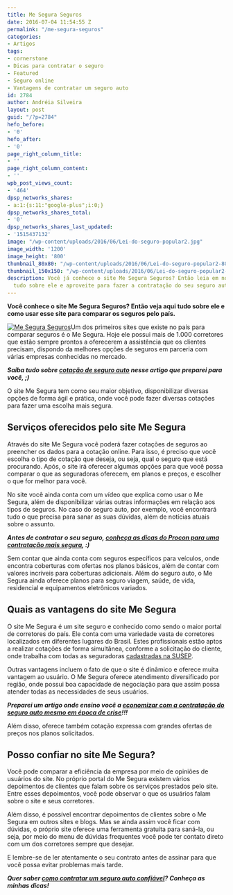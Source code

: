 ```yaml
---
title: Me Segura Seguros
date: 2016-07-04 11:54:55 Z
permalink: "/me-segura-seguros"
categories:
- Artigos
tags:
- cornerstone
- Dicas para contratar o seguro
- Featured
- Seguro online
- Vantagens de contratar um seguro auto
id: 2784
author: Andréia Silveira
layout: post
guid: "/?p=2784"
hefo_before:
- '0'
hefo_after:
- '0'
page_right_column_title:
- ''
page_right_column_content:
- ''
wpb_post_views_count:
- '464'
dpsp_networks_shares:
- a:1:{s:11:"google-plus";i:0;}
dpsp_networks_shares_total:
- '0'
dpsp_networks_shares_last_updated:
- '1515437132'
image: "/wp-content/uploads/2016/06/Lei-do-seguro-popular2.jpg"
image_width: '1200'
image_height: '800'
thumbnail_80x80: "/wp-content/uploads/2016/06/Lei-do-seguro-popular2-80x80.jpg"
thumbnail_150x150: "/wp-content/uploads/2016/06/Lei-do-seguro-popular2-150x150.jpg"
description: Você já conhece o site Me Segura Seguros? Então leia em nosso artigo
  tudo sobre ele e aproveite para fazer a contratação do seu seguro auto!
---
```


**Você conhece o site Me Segura Seguros? Então veja aqui tudo sobre ele e como usar esse site para comparar os seguros pelo país.**

[<img class="alignleft wp-image-3507 size-medium" title="Me Segura Seguros" src="/wp-content/uploads/2016/07/me-segura-seguros-250x167.jpg" alt="Me Segura Seguros" width="250" height="167" srcset="/wp-content/uploads/2016/07/me-segura-seguros-250x167.jpg 250w, /wp-content/uploads/2016/07/me-segura-seguros-120x80.jpg 120w, /wp-content/uploads/2016/07/me-segura-seguros.jpg 600w" sizes="(max-width: 250px) 100vw, 250px" />](/wp-content/uploads/2016/07/me-segura-seguros.jpg)Um dos primeiros sites que existe no país para comparar seguros é o Me Segura. Hoje ele possui mais de 1.000 corretores que estão sempre prontos a oferecerem a assistência que os clientes precisam, dispondo da melhores opções de seguros em parceria com várias empresas conhecidas no mercado.

**_Saiba tudo sobre <a href="/cotacao-de-seguro/" target="_blank">cotação de seguro auto</a> nesse artigo que preparei para você, ;)_**

O site Me Segura tem como seu maior objetivo, disponibilizar diversas opções de forma ágil e prática, onde você pode fazer diversas cotações para fazer uma escolha mais segura.

## Serviços oferecidos pelo site Me Segura

Através do site Me Segura você poderá fazer cotações de seguros ao preencher os dados para a cotação online. Para isso, é preciso que você escolha o tipo de cotação que deseja, ou seja, qual o seguro que está procurando. Após, o site irá oferecer algumas opções para que você possa comparar o que as seguradoras oferecem, em planos e preços, e escolher o que for melhor para você.

No site você ainda conta com um vídeo que explica como usar o Me Segura, além de disponibilizar várias outras informações em relação aos tipos de seguros. No caso do seguro auto, por exemplo, você encontrará tudo o que precisa para sanar as suas dúvidas, além de notícias atuais sobre o assunto.

**_Antes de contratar o seu seguro, <a href="/dicas-do-procon-sp-para-seguro-auto" target="_blank">conheça as dicas do Procon para uma contratação mais segura</a>, :)_**

Sem contar que ainda conta com seguros específicos para veículos, onde encontra coberturas com ofertas nos planos básicos, além de contar com valores incríveis para coberturas adicionais. Além do seguro auto, o Me Segura ainda oferece planos para seguro viagem, saúde, de vida, residencial e equipamentos eletrônicos variados.

## Quais as vantagens do site Me Segura

O site Me Segura é um site seguro e conhecido como sendo o maior portal de corretores do país. Ele conta com uma variedade vasta de corretores localizados em diferentes lugares do Brasil. Estes profissionais estão aptos a realizar cotações de forma simultânea, conforme a solicitação do cliente, onde trabalha com todas as seguradoras <a href="http://www.susep.gov.br/" target="_blank">cadastradas na SUSEP</a>.

Outras vantagens incluem o fato de que o site é dinâmico e oferece muita vantagem ao usuário. O Me Segura oferece atendimento diversificado por região, onde possui boa capacidade de negociação para que assim possa atender todas as necessidades de seus usuários.

**_Preparei um artigo onde ensino você a <a href="/seguro-em-epocas-de-crise" target="_blank">economizar com a contratação do seguro auto mesmo em época de crise</a>!!!_**

Além disso, oferece também cotação expressa com grandes ofertas de preços nos planos solicitados.

## Posso confiar no site Me Segura?

Você pode comparar a eficiência da empresa por meio de opiniões de usuários do site. No próprio portal do Me Segura existem vários depoimentos de clientes que falam sobre os serviços prestados pelo site. Entre esses depoimentos, você pode observar o que os usuários falam sobre o site e seus corretores.

Além disso, é possível encontrar depoimentos de clientes sobre o Me Segura em outros sites e blogs. Mas se ainda assim você ficar com dúvidas, o próprio site oferece uma ferramenta gratuita para saná-la, ou seja, por meio do menu de dúvidas frequentes você pode ter contato direto com um dos corretores sempre que desejar.

E lembre-se de ler atentamente o seu contrato antes de assinar para que você possa evitar problemas mais tarde.

**_Quer saber <a href="/dicas-melhor-seguro-auto" target="_blank">como contratar um seguro auto confiável</a>? Conheça as minhas dicas!_**